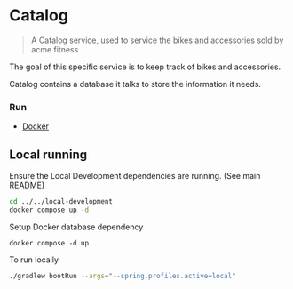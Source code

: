 # Catalog


> A Catalog service, used to service the bikes and accessories sold by acme fitness

The goal of this specific service is to keep track of bikes and accessories. 

Catalog contains a database it talks to store the information it needs.

### Run

* [Docker](https://www.docker.com/docker-community)


## Local running

Ensure the Local Development dependencies are running. (See main [README](../../local-development/README.md))

```bash
cd ../../local-development
docker compose up -d
```

Setup Docker database dependency

`docker compose -d up`

To run locally

```bash
./gradlew bootRun --args="--spring.profiles.active=local"
```

